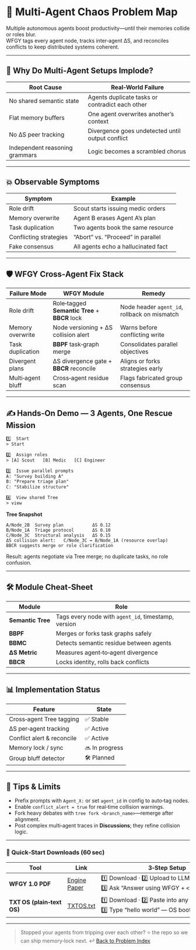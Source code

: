 # 📒 Multi‑Agent Chaos Problem Map

Multiple autonomous agents boost productivity—until their memories collide or roles blur.  
WFGY tags every agent node, tracks inter‑agent ΔS, and reconciles conflicts to keep distributed systems coherent.

---

## 🤔 Why Do Multi‑Agent Setups Implode?

| Root Cause | Real‑World Failure |
|------------|-------------------|
| No shared semantic state | Agents duplicate tasks or contradict each other |
| Flat memory buffers | One agent overwrites another’s context |
| No ΔS peer tracking | Divergence goes undetected until output conflict |
| Independent reasoning grammars | Logic becomes a scrambled chorus |

---

## 💥 Observable Symptoms

| Symptom | Example |
|---------|---------|
| Role drift | Scout starts issuing medic orders |
| Memory overwrite | Agent B erases Agent A’s plan |
| Task duplication | Two agents book the same resource |
| Conflicting strategies | “Abort” vs. “Proceed” in parallel |
| Fake consensus | All agents echo a hallucinated fact |

---

## 🛡️ WFGY Cross‑Agent Fix Stack

| Failure Mode | WFGY Module | Remedy |
|--------------|-------------|--------|
| Role drift | Role‑tagged **Semantic Tree** + **BBCR** lock | Node header `agent_id`, rollback on mismatch |
| Memory overwrite | Node versioning + ΔS collision alert | Warns before conflicting write |
| Task duplication | **BBPF** task‑graph merge | Consolidates parallel objectives |
| Divergent plans | ΔS divergence gate + **BBCR** reconcile | Aligns or forks strategies early |
| Multi‑agent bluff | Cross‑agent residue scan | Flags fabricated group consensus |

---

## ✍️ Hands‑On Demo — 3 Agents, One Rescue Mission

```txt
1️⃣  Start
> Start

2️⃣  Assign roles
> [A] Scout   [B] Medic   [C] Engineer

3️⃣  Issue parallel prompts
A: "Survey building A"  
B: "Prepare triage plan"  
C: "Stabilize structure"

4️⃣  View shared Tree
> view
````

**Tree Snapshot**

```
A/Node_2B  Survey plan           ΔS 0.12
B/Node_1A  Triage protocol       ΔS 0.10
C/Node_3C  Structural analysis   ΔS 0.15
ΔS collision alert:   C/Node_3C ↔ B/Node_1A (resource overlap)
BBCR suggests merge or role clarification
```

Result: agents negotiate via Tree merge; no duplicate tasks, no role confusion.

---

## 🛠 Module Cheat‑Sheet

| Module            | Role                                                |
| ----------------- | --------------------------------------------------- |
| **Semantic Tree** | Tags every node with `agent_id`, timestamp, version |
| **BBPF**          | Merges or forks task graphs safely                  |
| **BBMC**          | Detects semantic residue between agents             |
| **ΔS Metric**     | Measures agent‑to‑agent divergence                  |
| **BBCR**          | Locks identity, rolls back conflicts                |

---

## 📊 Implementation Status

| Feature                    | State          |
| -------------------------- | -------------- |
| Cross‑agent Tree tagging   | ✅ Stable       |
| ΔS per‑agent tracking      | ✅ Active       |
| Conflict alert & reconcile | ✅ Active       |
| Memory lock / sync         | 🔜 In progress |
| Group bluff detector       | 🛠 Planned     |

---

## 📝 Tips & Limits

* Prefix prompts with `Agent_X:` or set `agent_id` in config to auto‑tag nodes.
* Enable `conflict_alert = true` for real‑time collision warnings.
* Fork heavy debates with `tree fork <branch_name>`—remerge after alignment.
* Post complex multi‑agent traces in **Discussions**; they refine collision logic.

---

### 🔗 Quick‑Start Downloads (60 sec)

| Tool                       | Link                                                | 3‑Step Setup                                                                             |
| -------------------------- | --------------------------------------------------- | ---------------------------------------------------------------------------------------- |
| **WFGY 1.0 PDF**           | [Engine Paper](https://zenodo.org/records/15630969) | 1️⃣ Download · 2️⃣ Upload to LLM · 3️⃣ Ask “Answer using WFGY + \<your question>”        |
| **TXT OS (plain‑text OS)** | [TXTOS.txt](https://zenodo.org/records/15788557)    | 1️⃣ Download · 2️⃣ Paste into any LLM chat · 3️⃣ Type “hello world” — OS boots instantly |

---

> Stopped your agents from tripping over each other? ⭐ the repo so we can ship memory‑lock next.
> ↩︎ [Back to Problem Index](../README.md)

